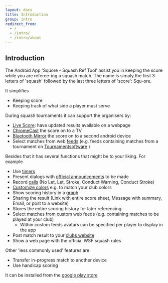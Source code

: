 ```yaml
---
layout: docs
title: Introduction
group: intro
redirect_from:
  - /
  - /intro/
  - /intro/about
---
```


## Introduction

The Android App 'Squore - Squash Ref Tool' assist you in keeping the score while you are referee-ing a squash match.
The name is simply the first 3 letters of 'squash' followed by the last three letters of 'score': Squ-ore.

It simplifies
* Keeping score
* Keeping track of what side a player must serve

During squash tournaments it can support the organisers by:
* [Live Score](../tournament/5.1.livescore): have updated results available on a webpage
* [ChromeCast](../tournament/5.2.chromecast) the score on to a TV
* [Bluetooth Mirror](../tournament/5.3.bluetooth.mirror) the score on to a second android device
* Select matches from web [feeds](../match/2.2.match.from.feed.md) (e.g. feeds containing matches from a tournament on [Tournamentsoftware](http://tournamentsoftware.com) )

Besides that it has several functions that might be to your liking. For example
* Use [timers](../reffing/3.2.timers.md)
* Present dialogs with [official announcements](../reffing/3.7.announcements) to be made
* Record [calls](../reffing/3.5.appeals.conducts) (No Let, Let, Stroke, Conduct Warning, Conduct Stroke)
* [Customize colors](../customize/7.3.colors.md) e.g. to match your club colors
* Show scoring history in a [graph](../stats/6.3.graphs.md)
* Sharing the result (Link with entire score sheet, Message with summary, Email, or post to a website)
* Stores the entire scoring history for later referencing
* Select matches from custom web feeds (e.g. containing matches to be played at your club)
    * Within custom feeds avatars can be specified per player to display in the app
* Post match result to your [clubs website](../social/4.7.club.website)
* Show a web page with the official WSF squash rules

Other 'less commonly used' features are:
* Transfer in-progress match to another device
* Use handicap scoring

It can be installed from the [google play store](https://play.google.com/store/apps/details?id=com.doubleyellow.scoreboard "Squore - Squash Ref Tool")


